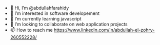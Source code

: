 - 👋 Hi, I’m @abdullahfarahidy
- 👀 I’m interested in software developement
- 🌱 I’m currently learning javascript
- 💞️ I’m looking to collaborate on web application projects
- 📫 How to reach me https://www.linkedin.com/in/abdullah-el-zohry-260552228/

<!---
abdullahfarahidy/abdullahfarahidy is a ✨ special ✨ repository because its `README.md` (this file) appears on your GitHub profile.
You can click the Preview link to take a look at your changes.
--->
